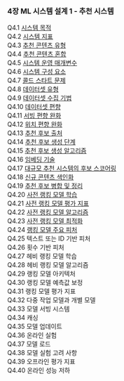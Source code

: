### 4장 ML 시스템 설계 1 - 추천 시스템
Q4.1 [시스템 목적](./q4_01.md)  
Q4.2 [시스템 지표](./q4_02.md)  
Q4.3 [추천 콘텐츠 유형](./q4_03.md)  
Q4.4 [추천 콘텐츠 혼합](./q4_04.md)  
Q4.5 [시스템 운영 매개변수](./q4_05.md)  
Q4.6 [시스템 구성 요소](./q4_06.md)  
Q4.7 [콜드 스타트 문제](./q4_07.md)  
Q4.8 [데이터셋 유형](./q4_08.md)  
Q4.9 [데이터셋 수집 기법](./q4_09.md)  
Q4.10 [데이터셋 편향](./q4_10.md)  
Q4.11 [서빙 편향 완화](./q4_11.md)  
Q4.12 [위치 편향 완화](./q4_12.md)  
Q4.13 [추천 후보 출처](./q4_13.md)  
Q4.14 [추천 후보 생성 단계](./q4_14.md)  
Q4.15 [추천 후보 생성 알고리즘](./q4_15.md)  
Q4.16 [임베딩 기술](./q4_16.md)  
Q4.17 [대규모 추천 시스템의 후보 스코어링](./q4_17.md)  
Q4.18 [신규 콘텐츠 색인화](./q4_18.md)  
Q4.19 [추천 후보 병합 및 정리](./q4_19.md)  
Q4.20 [사전 랭킹 모델 학습](./q4_20.md)  
Q4.21 [사전 랭킹 모델 평가 지표](./q4_21.md)  
Q4.22 [사전 랭킹 모델 알고리즘](./q4_22.md)  
Q4.23 [사전 랭킹 모델 최적화](./q4_23.md)  
Q4.24 [랭킹 모델 주요 피처](./q4_24.md)  
Q4.25 텍스트 또는 ID 기반 피처  
Q4.26 횟수 기반 피처  
Q4.27 헤비 랭킹 모델 학습  
Q4.28 헤비 랭킹 모델 알고리즘  
Q4.29 랭킹 모델 아키텍처  
Q4.30 랭킹 모델 예측값 보정  
Q4.31 랭킹 모델 평가 지표  
Q4.32 다중 작업 모델과 개별 모델  
Q4.33 모델 서빙 시스템  
Q4.34 캐싱  
Q4.35 모델 업데이트  
Q4.36 온라인 실험  
Q4.37 모델 로드  
Q4.38 모델 실험 고려 사항  
Q4.39 오프라인 평가 지표  
Q4.40 온라인 성능 저하  
